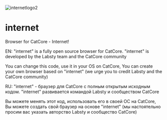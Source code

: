 ![internetlogo2](https://github.com/mizmo-cheese/internet/assets/79184880/0ebde928-66e7-4fe1-a99d-2694d21c02ee)
# internet

Browser for CatCore - Internet!

EN:
"internet" is a fully open source browser for CatCore. "internet" is developed by the Labsty team and the CatCore community

You can change this code, use it in your OS on CatCore,
You can create your own browser based on "internet" (we urge you to credit Labsty and the CatCore community)

RU:
"internet" - браузер для CatCore с полным открытым исходным кодом. "internet" развивается командой Labsty и сообществом CatCore

Вы можете менять этот код, использовать его в своей ОС на CatCore,
Вы можете создать свой браузер на основе "internet" (мы настоятельно просим вас указать авторство Labsty и сообщество CatCore)
